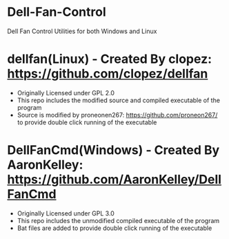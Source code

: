 # Dell-Fan-Control
Dell Fan Control Utilities for both Windows and Linux

# dellfan(Linux) - Created By clopez: https://github.com/clopez/dellfan
* Originally Licensed under GPL 2.0
* This repo includes the modified source and compiled executable of the program
* Source is modified by proneonen267: https://github.com/proneon267/ to provide double click running of the executable
# DellFanCmd(Windows) - Created By AaronKelley: https://github.com/AaronKelley/DellFanCmd
* Originally Licensed under GPL 3.0
* This repo includes the unmodified compiled executable of the program
* Bat files are added to provide double click running of the executable
